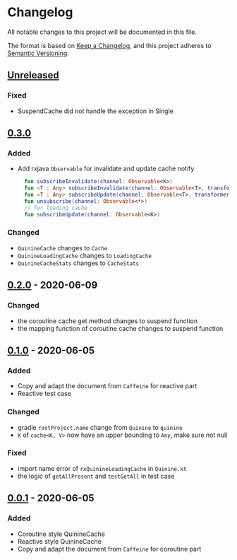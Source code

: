 # Changelog
All notable changes to this project will be documented in this file.

The format is based on [Keep a Changelog](https://keepachangelog.com/en/1.0.0/),
and this project adheres to [Semantic Versioning](https://semver.org/spec/v2.0.0.html).

## [Unreleased]
### Fixed
- SuspendCache did not handle the exception in Single

## [0.3.0]
### Added
- Add rxjava `Observable` for invalidate and update cache notify
  ```kotlin
    fun subscribeInvalidate(channel: Observable<K>)
    fun <T : Any> subscribeInvalidate(channel: Observable<T>, transformer: (T) -> K)
    fun <T : Any> subscribeUpdate(channel: Observable<T>, transformer: (T) -> Pair<K, V>)
    fun unsubscribe(channel: Observable<*>)
    // for loading cache
    fun subscribeUpdate(channel: Observable<K>)
  ```

### Changed
- `QuinineCache` changes to `Cache`
- `QuinineLoadingCache` changes to `LoadingCache`
- `QuinineCacheStats` changes to `CacheStats`

## [0.2.0] - 2020-06-09
### Changed
- the coroutine cache get method changes to suspend function 
- the mapping function of coroutine cache changes to suspend function

## [0.1.0] - 2020-06-05
### Added
- Copy and adapt the document from `Caffeine` for reactive part
- Reactive test case

### Changed
- gradle `rootProject.name` change from `Quinine` to `quinine`
- `K` of `cache<K, V>` now have an upper bounding to `Any`, make sure not null

### Fixed
- import name error of `rxQuinineLoadingCache` in `Quinine.kt`
- the logic of `getAllPresent` and `testGetAll` in test case

## [0.0.1] - 2020-06-05
### Added
- Coroutine style QuinineCache
- Reactive style QuinineCache
- Copy and adapt the document from `Caffeine` for coroutine part

[Unreleased]: https://github.com/Project5E/quinine/compare/v0.2.0...HEAD
[0.3.0]: https://github.com/Project5E/quinine/compare/v0.2.0...v0.3.0
[0.2.0]: https://github.com/Project5E/quinine/compare/v0.1.0...v0.2.0
[0.1.0]: https://github.com/Project5E/quinine/compare/v0.0.1...v0.1.0
[0.0.1]: https://github.com/Project5E/quinine/releases/tag/v0.0.1